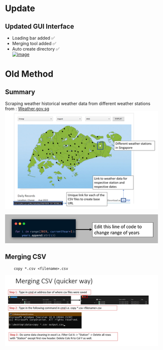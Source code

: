 # Update
## Updated GUI Interface
- Loading bar added ✅
- Merging tool added ✅
- Auto create directory ✅
  <br>
<a href="https://ibb.co/wNKgV8h"><img src="https://i.ibb.co/Y7tQmJB/image.png" alt="image" border="0"></a>




# Old Method
## Summary
Scraping weather historical weather data from different weather stations from : [Weather.gov.sg](http://www.weather.gov.sg/climate-historical-daily/)
![image info](Info.png)

![image info](FAQ.png)
## Merging CSV
        copy *.csv <filename>.csv
![image info](instructions.png)

